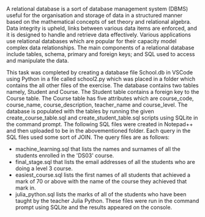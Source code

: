A relational database is a sort of database management system (DBMS) useful for the organisation and storage of data in a structured manner based on the mathematical concepts of set theory and relational algebra. Data integrity is upheld, links between various data items are enforced, and it is designed to handle and retrieve data effectively. Various applications use relational databases which are popular for their capacity model complex data relationships. The main components of a relational database include tables, schema, primary and foreign keys; and SQL used to access and manipulate the data.

This task was completed by creating a database file School.db in VSCode using Python in a file called school2.py which was placed in a folder which contains the all other files of the exercise. The database contains two tables namely, Student and Course. The Student table contains a foreign key to the Course table. The Course table has five attributes which are course_code, course_name, course_description, teacher_name and course_level. The database is populated with the tables by running the given create_course_table.sql and create_student_table.sql scripts using SQLite in the command prompt. The following SQL files were created in Notepad++ and then uploaded to be in the abovementioned folder. Each query in the SQL files used some sort of JOIN. The query files are as follows:
- machine_learning.sql that lists the names and surnames of all the students 
  enrolled in the 'DS03' course.
- final_stage.sql that lists the email addresses of all the students who are doing 
  a level 3 course.
- easiest_course.sql lists the first names of all students that achieved a mark of 
  70 or above with the name of the course they achieved that mark in.
- julia_python.sql lists the marks of all of the students who have been taught by 
  the teacher Julia Python.
These files were run in the command prompt using SQLite and the results appeared on the console.
